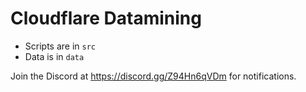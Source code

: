 # Cloudflare Datamining

- Scripts are in `src`
- Data is in `data`

Join the Discord at https://discord.gg/Z94Hn6qVDm for notifications.